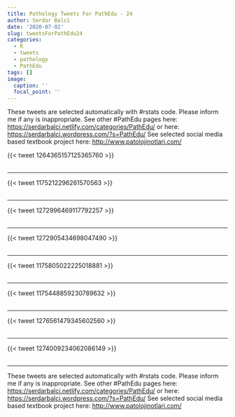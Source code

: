 ```yaml
---
title: Pathology Tweets For PathEdu - 24
author: Serdar Balci
date: '2020-07-02'
slug: tweetsForPathEdu24
categories:
  - R
  - tweets
  - pathology
  - PathEdu
tags: []
image:
  caption: ''
  focal_point: ''
---
```



These tweets are selected automatically with #rstats code. Please inform me if any is inappropriate.
See other #PathEdu pages here: https://serdarbalci.netlify.com/categories/PathEdu/  or here: https://serdarbalci.wordpress.com/?s=PathEdu/ 
See selected social media based textbook project here: http://www.patolojinotlari.com/

{{< tweet 1264365157125365760 >}}
<br>
<br>
<hr>
{{< tweet 1175212296261570563 >}}
<br>
<br>
<hr>
{{< tweet 1272996469117792257 >}}
<br>
<br>
<hr>
{{< tweet 1272905434698047490 >}}
<br>
<br>
<hr>
{{< tweet 1175805022225018881 >}}
<br>
<br>
<hr>
{{< tweet 1175448859230789632 >}}
<br>
<br>
<hr>
{{< tweet 1276561479345602560 >}}
<br>
<br>
<hr>
{{< tweet 1274009234062086149 >}}
<br>
<br>
<hr>


These tweets are selected automatically with #rstats code. Please inform me if any is inappropriate.
See other #PathEdu pages here: https://serdarbalci.netlify.com/categories/PathEdu/  or here: https://serdarbalci.wordpress.com/?s=PathEdu/ 
See selected social media based textbook project here: http://www.patolojinotlari.com/
